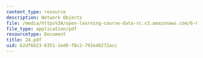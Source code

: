 ```yaml
---
content_type: resource
description: Network Objects
file: /media/https%3A/open-learning-course-data-rc.s3.amazonaws.com/6-826-principles-of-computer-systems-spring-2002/b2df662363511ed6f8c2792ed6272acc_24.pdf
file_type: application/pdf
resourcetype: Document
title: 24.pdf
uid: b2df6623-6351-1ed6-f8c2-792ed6272acc
---
```

